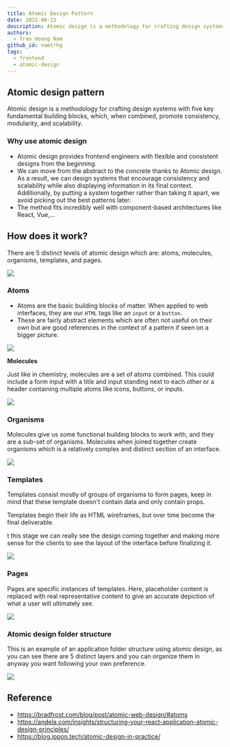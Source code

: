 ```yaml
---
title: Atomic Design Pattern
date: 2022-06-15
description: Atomic design is a methodology for crafting design systems with five key fundamental building blocks, which, when combined, promote consistency, modularity, and scalability.
authors:
  - Tran Hoang Nam
github_id: namtrhg
tags:
  - frontend
  - atomic-design
---
```


## Atomic design pattern

Atomic design is a methodology for crafting design systems with five key fundamental building blocks, which, when combined, promote consistency, modularity, and scalability.

### Why use atomic design

- Atomic design provides frontend engineers with flexible and consistent designs from the beginning.
- We can move from the abstract to the concrete thanks to Atomic design. As a result, we can design systems that encourage consistency and scalability while also displaying information in its final context. Additionally, by putting a system together rather than taking it apart, we avoid picking out the best patterns later.
- The method fits incredibly well with component-based architectures like React, Vue,...

## How does it work?

There are 5 distinct levels of atomic design which are: atoms, molecules, organisms, templates, and pages.

![](assets/atomic-design-pattern_atom-design-structure.webp)

### Atoms

- Atoms are the basic building blocks of matter. When applied to web interfaces, they are our `HTML` tags like an `input` or a `button`.
- These are fairly abstract elements which are often not useful on their own but are good references in the context of a pattern if seen on a bigger picture.

![](assets/atomic-design-pattern_atom-atomic-design.webp)

**Molecules**

Just like in chemistry, molecules are a set of atoms combined. This could include a form input with a title and input standing next to each other or a header containing multiple atoms like icons, buttons, or inputs.

![](assets/atomic-design-pattern_molecule-atomic-design.webp)

### Organisms

Molecules give us some functional building blocks to work with, and they are a sub-set of organisms. Molecules when joined together create organisms which is a relatively complex and distinct section of an interface.

![](assets/atomic-design-pattern_organisms-atomic-design.webp)

### Templates

Templates consist mostly of groups of organisms to form pages, keep in mind that these template doesn't contain data and only contain props.

Templates begin their life as HTML wireframes, but over time become the final deliverable.

t this stage we can really see the design coming together and making more sense for the clients to see the layout of the interface before finalizing it.

![](assets/atomic-design-pattern_template-atomic-design.webp)

### Pages

Pages are specific instances of templates. Here, placeholder content is replaced with real representative content to give an accurate depiction of what a user will ultimately see.

![](assets/atomic-design-pattern_page-atomic-design.webp)

### Atomic design folder structure

This is an example of an application folder structure using atomic design, as you can see there are 5 distinct layers and you can organize them in anyway you want following your own preference.

![](assets/atomic-design-pattern_folder-structure-atomic-design.webp)

## Reference

- https://bradfrost.com/blog/post/atomic-web-design/#atoms
- https://andela.com/insights/structuring-your-react-application-atomic-design-principles/
- https://blog.ippon.tech/atomic-design-in-practice/


